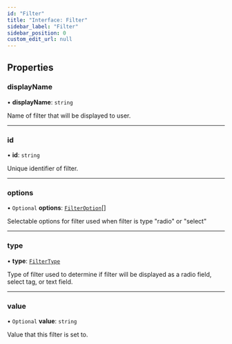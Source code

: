 ```yaml
---
id: "Filter"
title: "Interface: Filter"
sidebar_label: "Filter"
sidebar_position: 0
custom_edit_url: null
---
```


## Properties

### displayName

• **displayName**: `string`

Name of filter that will be displayed to user.

___

### id

• **id**: `string`

Unique identifier of filter.

___

### options

• `Optional` **options**: [`FilterOption`](FilterOption.md)[]

Selectable options for filter used when filter
is type "radio" or "select"

___

### type

• **type**: [`FilterType`](../#filtertype)

Type of filter used to determine if filter will be displayed
as a radio field, select tag, or text field.

___

### value

• `Optional` **value**: `string`

Value that this filter is set to.
